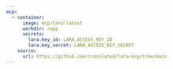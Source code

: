 ```yaml
---
mcp:
  - container:
      image: mcp/lara:latest
      workdir: /app
      secrets:
        lara.key_id: LARA_ACCESS_KEY_ID
        lara.key_secret: LARA_ACCESS_KEY_SECRET
    source:
      url: https://github.com/translated/lara-mcp/tree/main
---
```

